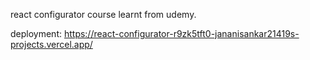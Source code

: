 react configurator course learnt from udemy. 

deployment: https://react-configurator-r9zk5tft0-jananisankar21419s-projects.vercel.app/
